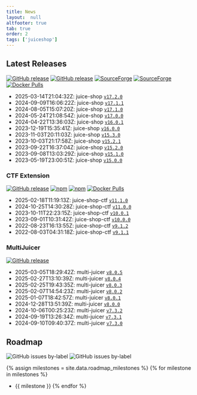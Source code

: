 ```yaml
---
title: News
layout:  null
altfooter: true
tab: true
order: 2
tags: ['juiceshop']
---
```


## Latest Releases

[![GitHub release](https://img.shields.io/github/release/juice-shop/juice-shop.svg)](https://github.com/juice-shop/juice-shop/releases/latest)
[![GitHub release](https://img.shields.io/github/downloads/juice-shop/juice-shop/total.svg)](https://github.com/juice-shop/juice-shop/releases/latest)
[![SourceForge](https://img.shields.io/sourceforge/dm/juice-shop?label=sourceforge%20downloads)](https://sourceforge.net/projects/juice-shop/)
[![SourceForge](https://img.shields.io/sourceforge/dt/juice-shop?label=sourceforge%20downloads)](https://sourceforge.net/projects/juice-shop/)
[![Docker Pulls](https://img.shields.io/docker/pulls/bkimminich/juice-shop.svg)](https://hub.docker.com/r/bkimminich/juice-shop)

<!-- next:juice-shop -->
* 2025-03-14T21:04:32Z: juice-shop [`v17.2.0`](https://github.com/juice-shop/juice-shop/releases/tag/v17.2.0)
* 2024-09-09T16:06:22Z: juice-shop [`v17.1.1`](https://github.com/juice-shop/juice-shop/releases/tag/v17.1.1)
* 2024-08-05T15:07:20Z: juice-shop [`v17.1.0`](https://github.com/juice-shop/juice-shop/releases/tag/v17.1.0)
* 2024-05-24T21:08:54Z: juice-shop [`v17.0.0`](https://github.com/juice-shop/juice-shop/releases/tag/v17.0.0)
* 2024-04-22T13:36:03Z: juice-shop [`v16.0.1`](https://github.com/juice-shop/juice-shop/releases/tag/v16.0.1)
* 2023-12-19T15:35:41Z: juice-shop [`v16.0.0`](https://github.com/juice-shop/juice-shop/releases/tag/v16.0.0)
* 2023-11-03T20:11:03Z: juice-shop [`v15.3.0`](https://github.com/juice-shop/juice-shop/releases/tag/v15.3.0)
* 2023-10-03T21:17:58Z: juice-shop [`v15.2.1`](https://github.com/juice-shop/juice-shop/releases/tag/v15.2.1)
* 2023-09-22T16:37:04Z: juice-shop [`v15.2.0`](https://github.com/juice-shop/juice-shop/releases/tag/v15.2.0)
* 2023-09-08T13:03:29Z: juice-shop [`v15.1.0`](https://github.com/juice-shop/juice-shop/releases/tag/v15.1.0)
* 2023-05-19T23:00:51Z: juice-shop [`v15.0.0`](https://github.com/juice-shop/juice-shop/releases/tag/v15.0.0)

### CTF Extension

[![GitHub release](https://img.shields.io/github/release/juice-shop/juice-shop-ctf.svg)](https://github.com/juice-shop/juice-shop-ctf/releases/latest)
[![npm](https://img.shields.io/npm/dm/juice-shop-ctf-cli.svg)](https://www.npmjs.com/package/juice-shop-ctf-cli)
[![npm](https://img.shields.io/npm/dt/juice-shop-ctf-cli.svg)](https://www.npmjs.com/package/juice-shop-ctf-cli)
[![Docker Pulls](https://img.shields.io/docker/pulls/bkimminich/juice-shop-ctf.svg)](https://hub.docker.com/r/bkimminich/juice-shop-ctf)

<!-- next:juice-shop-ctf -->
* 2025-02-18T11:19:13Z: juice-shop-ctf [`v11.1.0`](https://github.com/juice-shop/juice-shop-ctf/releases/tag/v11.1.0)
* 2024-10-25T14:30:28Z: juice-shop-ctf [`v11.0.0`](https://github.com/juice-shop/juice-shop-ctf/releases/tag/v11.0.0)
* 2023-10-11T22:23:15Z: juice-shop-ctf [`v10.0.1`](https://github.com/juice-shop/juice-shop-ctf/releases/tag/v10.0.1)
* 2023-09-01T10:31:42Z: juice-shop-ctf [`v10.0.0`](https://github.com/juice-shop/juice-shop-ctf/releases/tag/v10.0.0)
* 2022-08-23T16:13:55Z: juice-shop-ctf [`v9.1.2`](https://github.com/juice-shop/juice-shop-ctf/releases/tag/v9.1.2)
* 2022-08-03T04:31:18Z: juice-shop-ctf [`v9.1.1`](https://github.com/juice-shop/juice-shop-ctf/releases/tag/v9.1.1)

### MultiJuicer

[![GitHub release](https://img.shields.io/github/release/juice-shop/multi-juicer.svg)](https://github.com/juice-shop/juice-shop-ctf/releases/latest)

<!-- next:multi-juicer -->
* 2025-03-05T18:29:42Z: multi-juicer [`v8.0.5`](https://github.com/juice-shop/multi-juicer/releases/tag/v8.0.5)
* 2025-02-27T13:10:39Z: multi-juicer [`v8.0.4`](https://github.com/juice-shop/multi-juicer/releases/tag/v8.0.4)
* 2025-02-25T19:43:35Z: multi-juicer [`v8.0.3`](https://github.com/juice-shop/multi-juicer/releases/tag/v8.0.3)
* 2025-02-07T14:54:23Z: multi-juicer [`v8.0.2`](https://github.com/juice-shop/multi-juicer/releases/tag/v8.0.2)
* 2025-01-07T18:42:57Z: multi-juicer [`v8.0.1`](https://github.com/juice-shop/multi-juicer/releases/tag/v8.0.1)
* 2024-12-28T13:51:39Z: multi-juicer [`v8.0.0`](https://github.com/juice-shop/multi-juicer/releases/tag/v8.0.0)
* 2024-10-06T00:25:23Z: multi-juicer [`v7.3.2`](https://github.com/juice-shop/multi-juicer/releases/tag/v7.3.2)
* 2024-09-19T13:26:34Z: multi-juicer [`v7.3.1`](https://github.com/juice-shop/multi-juicer/releases/tag/v7.3.1)
* 2024-09-10T09:40:37Z: multi-juicer [`v7.3.0`](https://github.com/juice-shop/multi-juicer/releases/tag/v7.3.0)

## Roadmap

![GitHub issues by-label](https://img.shields.io/github/issues/juice-shop/juice-shop/help%20wanted.svg)
![GitHub issues by-label](https://img.shields.io/github/issues/juice-shop/juice-shop/good%20first%20issue.svg)

{% assign milestones = site.data.roadmap_milestones %}
{% for milestone in milestones %}
* {{ milestone }}
{% endfor %}
